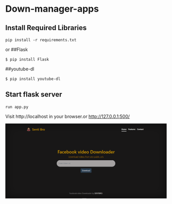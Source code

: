 # Down-manager-apps

## Install Required Libraries

    pip install -r requirements.txt
    
 or
 ##Flask
    
    $ pip install Flask
    
    
##youtube-dl
   
    $ pip install youtube-dl

## Start flask server

    run app.py 
  
Visit http://localhost in your browser.or http://127.0.0.1:500/

![Screenshot](./Screenshot_3.png)
